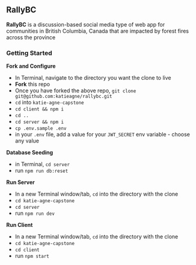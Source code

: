 ## RallyBC

**RallyBC** is a discussion-based social media type of web app for communities in British Columbia, Canada that are impacted by forest fires across the province

### Getting Started

**Fork and Configure**
- In Terminal, navigate to the directory you want the clone to live
- **Fork** this repo
- Once you have forked the above repo, `git clone git@github.com:katieagne/rallybc.git`
- `cd` into `katie-agne-capstone`
- `cd client && npm i`
- `cd ..`
- `cd server && npm i`
- `cp .env.sample .env`
- in your `.env` file, add a value for your `JWT_SECRET` env variable - choose any value

**Database Seeding**
- in Terminal, `cd server`
- run `npm run db:reset`

**Run Server**
- In a new Terminal window/tab, `cd` into the directory with the clone
- `cd katie-agne-capstone`
- `cd server`
- run `npm run dev`

**Run Client**
- In a new Terminal window/tab, `cd` into the directory with the clone
- `cd katie-agne-capstone`
- `cd client`
- run `npm start`
